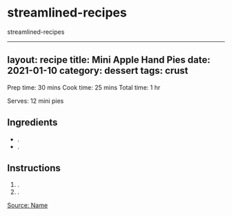 # streamlined-recipes
streamlined-recipes


---
layout: recipe
title: Mini Apple Hand Pies
date: 2021-01-10
category: dessert
tags: crust
---

Prep time: 30 mins
Cook time: 25 mins
Total time: 1 hr

Serves: 12 mini pies

## Ingredients
* .
* .

## Instructions
1. .
2. .

[Source: Name](https://www.livewellbakeoften.com/mini-apple-pies/#wprm-recipe-container-16842)
